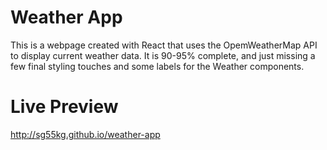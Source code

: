 # Weather App

This is a webpage created with React that uses the OpemWeatherMap API to display current weather data. It is 90-95% complete, and just missing a few final styling touches and some labels for the Weather components.

# Live Preview
http://sg55kg.github.io/weather-app
